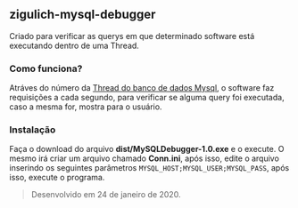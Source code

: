 ## zigulich-mysql-debugger
Criado para verificar as querys em que determinado software está executando dentro de uma Thread.

### Como funciona?
Atráves do número da [Thread do banco de dados Mysql](https://dev.mysql.com/doc/refman/8.0/en/mysql-threads.html), o software faz requisições a cada segundo, para verificar se alguma query foi executada, caso a mesma for, mostra para o usuário.

### Instalação
Faça o download do arquivo **dist/MySQLDebugger-1.0.exe** e o execute. O mesmo irá criar um arquivo chamado **Conn.ini**, após isso, edite o arquivo inserindo os seguintes parâmetros `MYSQL_HOST;MYSQL_USER;MYSQL_PASS`, após isso, execute o programa.

> Desenvolvido em 24 de janeiro de 2020.